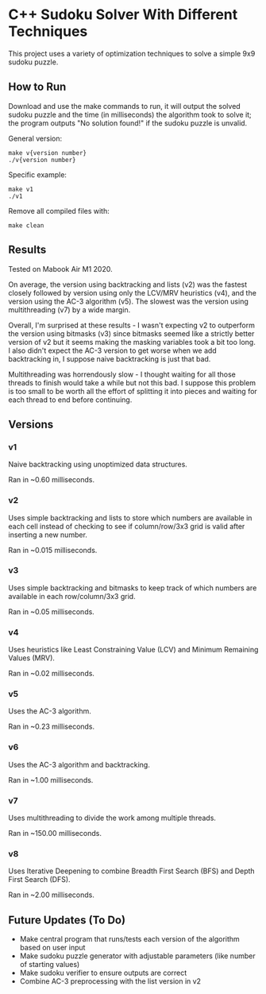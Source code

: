 # C++ Sudoku Solver With Different Techniques

This project uses a variety of optimization techniques to solve a simple 9x9 sudoku puzzle.

## How to Run

Download and use the make commands to run, it will output the solved sudoku puzzle and the time (in milliseconds) the algorithm took to solve it; the program outputs "No solution found!" if the sudoku puzzle is unvalid.

General version:

```
make v{version number}
./v{version number}
```

Specific example:

```
make v1
./v1
```

Remove all compiled files with:

```
make clean
```

## Results

Tested on Mabook Air M1 2020.

On average, the version using backtracking and lists (v2) was the fastest closely followed by version using only the LCV/MRV heuristics (v4), and the version using the AC-3 algorithm (v5). The slowest was the version using multithreading (v7) by a wide margin.

Overall, I'm surprised at these results - I wasn't expecting v2 to outperform the version using bitmasks (v3) since bitmasks seemed like a strictly better version of v2 but it seems making the masking variables took a bit too long. I also didn't expect the AC-3 version to get worse when we add backtracking in, I suppose naive backtracking is just that bad.

Multithreading was horrendously slow - I thought waiting for all those threads to finish would take a while but not this bad. I suppose this problem is too small to be worth all the effort of splitting it into pieces and waiting for each thread to end before continuing.

## Versions

### v1

Naive backtracking using unoptimized data structures.

Ran in ~0.60 milliseconds.

### v2

Uses simple backtracking and lists to store which numbers are available in each cell instead of checking to see if column/row/3x3 grid is valid after inserting a new number.

Ran in ~0.015 milliseconds.

### v3

Uses simple backtracking and bitmasks to keep track of which numbers are available in each row/column/3x3 grid.

Ran in ~0.05 milliseconds.

### v4

Uses heuristics like Least Constraining Value (LCV) and Minimum Remaining Values (MRV).

Ran in ~0.02 milliseconds.

### v5

Uses the AC-3 algorithm.

Ran in ~0.23 milliseconds.

### v6

Uses the AC-3 algorithm and backtracking.

Ran in ~1.00 milliseconds.

### v7

Uses multithreading to divide the work among multiple threads.

Ran in ~150.00 milliseconds.

### v8

Uses Iterative Deepening to combine Breadth First Search (BFS) and Depth First Search (DFS).

Ran in ~2.00 milliseconds.

## Future Updates (To Do)

- Make central program that runs/tests each version of the algorithm based on user input
- Make sudoku puzzle generator with adjustable parameters (like number of starting values)
- Make sudoku verifier to ensure outputs are correct
- Combine AC-3 preprocessing with the list version in v2
